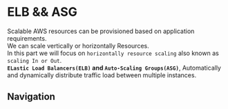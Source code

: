 # ELB && ASG
Scalable AWS resources can be provisioned based on application requirements.</br>
We can scale vertically or horizontally Resources.</br>
In this part we will focus on `horizontally resource scaling` also known as `scaling In or Out`.</br>
**`ELastic Load Balancers(ELB)` and `Auto-Scaling Groups(ASG)`**, Automatically and dynamically distribute traffic load between multiple instances.

## Navigation

